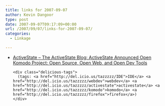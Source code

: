 ```yaml
---
title: links for 2007-09-07
author: Kevin Dangoor
type: post
date: 2007-09-07T09:17:09+00:00
url: /2007/09/07/links-for-2007-09-07/
categories:
  - Linkage

---
```

<ul class="delicious">
  <li>
    <div class="delicious-link">
      <a href="http://blogs.activestate.com/activestate/2007/09/activestate-ann.html">ActiveState &#8211; The ActiveState Blog: ActiveState Announced Open Komodo Project: Open Source, Open Web, and Open Dev Tools</a>
    </div>
    
    <div class="delicious-tags">
      (tags: <a href="http://del.icio.us/tazzzzz/IDE">IDE</a> <a href="http://del.icio.us/tazzzzz/webdev">webdev</a> <a href="http://del.icio.us/tazzzzz/activestate">activestate</a> <a href="http://del.icio.us/tazzzzz/komodo">komodo</a> <a href="http://del.icio.us/tazzzzz/firefox">firefox</a>)
    </div>
  </li>
</ul>